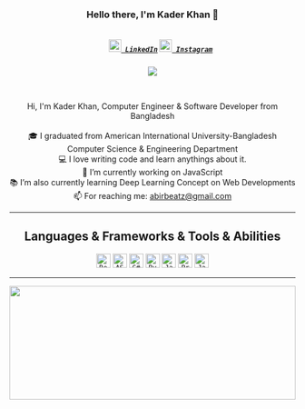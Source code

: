 <h3 align="center">Hello there, I'm Kader Khan 👋</h3>
<h5 align="center">
  <code>
    <a href="https://www.linkedin.com/in/abir-k/" title="LinkedIn"><img width="22" src="https://github.com/zumrudu-anka/zumrudu-anka/blob/master/images/linkedin.svg"> LinkedIn</a></code>
  <code><a href="https://www.instagram.com/beatz_unofficial/?hl=en" title="Instagram Profile"><img width="22" src="https://github.com/zumrudu-anka/zumrudu-anka/blob/master/images/instagram.svg"> Instagram</a></code>
</h5>
<p align="center">
<img align="" src="https://github.com/rajput2107/rajput2107/blob/master/Assets/Developer.gif"/>
  </p>
<br>
<p align="center">
  Hi, I'm Kader Khan, Computer Engineer & Software Developer from Bangladesh
  <br>
  <br>
  🎓 I graduated from American International University-Bangladesh Computer Science & Engineering Department
  <br>
  💻 I love writing code and learn anythings about it.
  <br>
  🔬 I’m currently working on JavaScript
  <br>
  📚 I’m also currently learning Deep Learning Concept on Web Developments
  <br>
  📫 For reaching me: <a href="mailto: abirbeatz@gmail.com">abirbeatz@gmail.com</a>
</p>

<hr>

<h2 align="center">Languages & Frameworks & Tools & Abilities</h2>

<p align="center">
  <code><img title="React" height="25" src="https://github.com/zumrudu-anka/zumrudu-anka/blob/master/images/react-original.svg"></code>
  <code><img title="ASP .NET MVC" height="25" src="https://github.com/zumrudu-anka/zumrudu-anka/blob/master/images/aspnetmvc.png"></code>
  <code><img title="C#" height="25" src="https://github.com/zumrudu-anka/zumrudu-anka/blob/master/images/cSharp.svg"></code>
  <code><img title="Python" height="25" src="https://github.com/zumrudu-anka/zumrudu-anka/blob/master/images/python-original.svg"></code>
  <code><img title="Javascript" height="25" src="https://github.com/zumrudu-anka/zumrudu-anka/blob/master/images/javascript.svg"></code>
  <code><img title="Problem Solving" height="25" src="https://github.com/zumrudu-anka/zumrudu-anka/blob/master/images/problemSolving.png"></code>
  <code><img title="Java" height="25" src="https://github.com/zumrudu-anka/zumrudu-anka/blob/master/images/java-original.svg"></code>
</p>

<hr>

<a href="https://github.com/anuraghazra/github-readme-stats" title="Go to Source"><img width="100%" height="200" src="https://github-readme-stats.vercel.app/api?username=Abir-K&show_icons=true&theme=gotham"></a>


